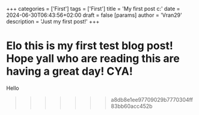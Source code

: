 +++
categories = ['First']
tags = ['First']
title = 'My first post c:'
date = 2024-06-30T06:43:56+02:00
draft = false
[params]
  author = 'Vran29'
  description = 'Just my first post!'
+++

Elo this is my first test blog post!
Hope yall who are reading this are having a great day!
CYA!
=======


Hello
>>>>>>> a8db8e1ee97709029b7770304ff83bb60acc452b
